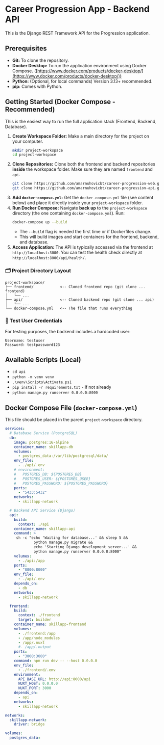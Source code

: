 # Career Progression App - Backend API

This is the Django REST Framework API for the Progression application.

## Prerequisites

* **Git:** To clone the repository.
* **Docker Desktop:** To run the application environment using Docker Compose. ([https://www.docker.com/products/docker-desktop/](https://www.docker.com/products/docker-desktop/))
* **Python:** (Optional, for local commands) Version 3.13+ recommended.
* **pip:** Comes with Python.

## Getting Started (Docker Compose - Recommended)

This is the easiest way to run the full application stack (Frontend, Backend, Database).

1.  **Create Workspace Folder:** Make a main directory for the project on your computer.
    ```bash
    mkdir project-workspace
    cd project-workspace
    ```
2.  **Clone Repositories:** Clone both the frontend and backend repositories **inside** the workspace folder. Make sure they are named `frontend` and `api`.
    ```bash
    git clone https://github.com/amarnuhovicbt/career-progression-web.git frontend
    git clone https://github.com/amarnuhovicbt/career-progression-api.git api
    ```
3.  **Add `docker-compose.yml`:** Get the `docker-compose.yml` file (see content below) and place it directly inside your `project-workspace` folder.
4.  **Run Docker Compose:** Navigate **back up** to the `project-workspace` directory (the one containing `docker-compose.yml`). Run:
    ```bash
    docker-compose up --build
    ```
    * The `--build` flag is needed the first time or if Dockerfiles change.
    * This will build images and start containers for the frontend, backend, and database.
5.  **Access Application:** The API is typically accessed via the frontend at `http://localhost:3000`. You can test the health check directly at `http://localhost:8000/api/health/`.

### 🗂 Project Directory Layout
    project-workspace/
    ├── frontend/            <-- Cloned frontend repo (git clone ... frontend)
    │   └── ...
    ├── api/                 <-- Cloned backend repo (git clone ... api)
    │   └── ...
    └── docker-compose.yml   <-- The file that runs everything

### 👤 Test User Credentials

For testing purposes, the backend includes a hardcoded user:

    Username: testuser
    Password: testpassword123

## Available Scripts (Local)

* `cd api`
* `python -m venv venv`
* `.\venv\Scripts\Activate.ps1`
* `pip install -r requirements.txt` - if not already
* `python manage.py runserver 0.0.0.0:8000`

## Docker Compose File (`docker-compose.yml`)

This file should be placed in the parent `project-workspace` directory.

```yaml
services:
  # Database Service (PostgreSQL)
  db:
    image: postgres:16-alpine
    container_name: skillapp-db
    volumes:
      - postgres_data:/var/lib/postgresql/data/
    env_file:
      - ./api/.env
    # environment:
    #   POSTGRES_DB: ${POSTGRES_DB}
    #   POSTGRES_USER: ${POSTGRES_USER}
    #   POSTGRES_PASSWORD: ${POSTGRES_PASSWORD}
    ports:
      - "5433:5432" 
    networks:
      - skillapp-network

  # Backend API Service (Django)
  api:
    build:
      context: ./api 
    container_name: skillapp-api
    command: > 
     sh -c "echo 'Waiting for database...' && sleep 5 &&
             python manage.py migrate &&
             echo 'Starting Django development server...' &&
             python manage.py runserver 0.0.0.0:8000"
    volumes:
      - ./api:/app 
    ports:
      - "8000:8000" 
    env_file:
      - ./api/.env 
    depends_on:
      - db 
    networks:
      - skillapp-network

  frontend:
    build:
      context: ./frontend
      target: builder 
    container_name: skillapp-frontend
    volumes:
      - ./frontend:/app
      - /app/node_modules
      - /app/.nuxt
      #- /app/.output
    ports:
      - "3000:3000"
    command: npm run dev -- --host 0.0.0.0
    env_file:
      - ./frontend/.env
    environment:
      API_BASE_URL: http://api:8000/api
      NUXT_HOST: 0.0.0.0
      NUXT_PORT: 3000
    depends_on:
      - api
    networks:
      - skillapp-network

networks:
  skillapp-network:
    driver: bridge

volumes:
  postgres_data:
